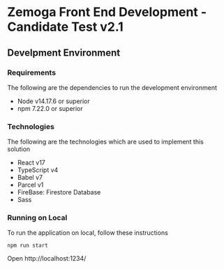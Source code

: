 # Zemoga Front End Development - Candidate Test v2.1

## Develpment Environment

### Requirements

The following are the dependencies to run the development environment

- Node v14.17.6 or superior
- npm 7.22.0 or superior

### Technologies

The following are the technologies which are used to implement this solution

- React v17
- TypeScript v4
- Babel v7
- Parcel v1
- FireBase: Firestore Database
- Sass

### Running on Local

To run the application on local, follow these instructions

```
npm run start

```

Open http://localhost:1234/
